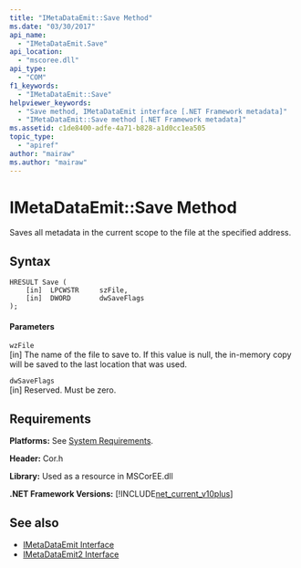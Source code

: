 ```yaml
---
title: "IMetaDataEmit::Save Method"
ms.date: "03/30/2017"
api_name: 
  - "IMetaDataEmit.Save"
api_location: 
  - "mscoree.dll"
api_type: 
  - "COM"
f1_keywords: 
  - "IMetaDataEmit::Save"
helpviewer_keywords: 
  - "Save method, IMetaDataEmit interface [.NET Framework metadata]"
  - "IMetaDataEmit::Save method [.NET Framework metadata]"
ms.assetid: c1de8400-adfe-4a71-b828-a1d0cc1ea505
topic_type: 
  - "apiref"
author: "mairaw"
ms.author: "mairaw"
---
```

# IMetaDataEmit::Save Method
Saves all metadata in the current scope to the file at the specified address.  
  
## Syntax  
  
```  
HRESULT Save (   
    [in]  LPCWSTR     szFile,   
    [in]  DWORD       dwSaveFlags  
);  
```  
  
#### Parameters  
 `wzFile`  
 [in] The name of the file to save to. If this value is null, the in-memory copy will be saved to the last location that was used.  
  
 `dwSaveFlags`  
 [in] Reserved. Must be zero.  
  
## Requirements  
 **Platforms:** See [System Requirements](../../../../docs/framework/get-started/system-requirements.md).  
  
 **Header:** Cor.h  
  
 **Library:** Used as a resource in MSCorEE.dll  
  
 **.NET Framework Versions:** [!INCLUDE[net_current_v10plus](../../../../includes/net-current-v10plus-md.md)]  
  
## See also
- [IMetaDataEmit Interface](../../../../docs/framework/unmanaged-api/metadata/imetadataemit-interface.md)
- [IMetaDataEmit2 Interface](../../../../docs/framework/unmanaged-api/metadata/imetadataemit2-interface.md)
